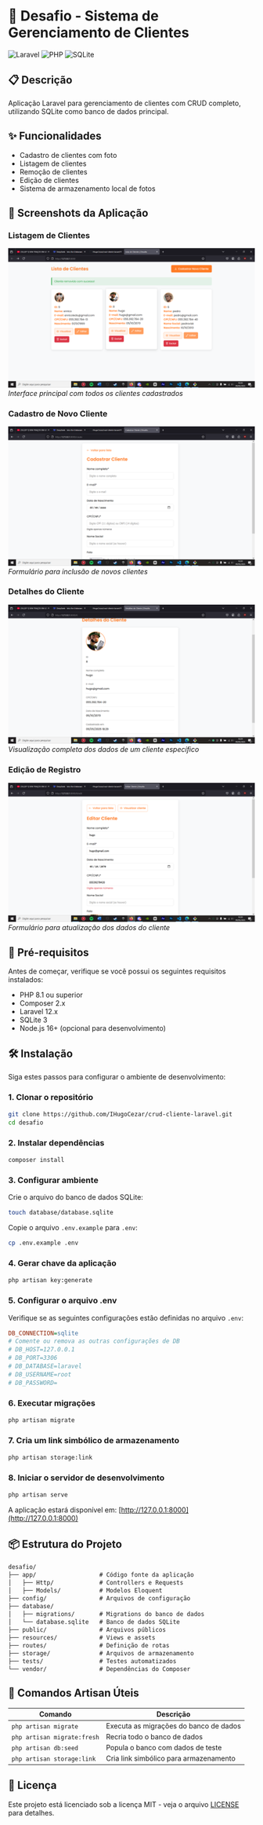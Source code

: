 # 📝 Desafio - Sistema de Gerenciamento de Clientes

![Laravel](https://img.shields.io/badge/Laravel-10.x-FF2D20?logo=laravel)
![PHP](https://img.shields.io/badge/PHP-8.1+-777BB4?logo=php)
![SQLite](https://img.shields.io/badge/SQLite-3.x-003B57?logo=sqlite)

## 📋 Descrição

Aplicação Laravel para gerenciamento de clientes com CRUD completo, utilizando SQLite como banco de dados principal.

## ✨ Funcionalidades

- Cadastro de clientes com foto
- Listagem de clientes  
- Remoção de clientes
- Edição de clientes
- Sistema de armazenamento local de fotos

## 📸 Screenshots da Aplicação

### Listagem de Clientes
![Tela de Listagem](docs/images/listagem.png)  
*Interface principal com todos os clientes cadastrados*

### Cadastro de Novo Cliente
![Tela de Cadastro](docs/images/cadastro.png)  
*Formulário para inclusão de novos clientes*

### Detalhes do Cliente
![Tela de Detalhes](docs/images/detalhes.png)  
*Visualização completa dos dados de um cliente específico*

### Edição de Registro
![Tela de Edição](docs/images/edicao.png)  
*Formulário para atualização dos dados do cliente*

## 🚀 Pré-requisitos

Antes de começar, verifique se você possui os seguintes requisitos instalados:

- PHP 8.1 ou superior
- Composer 2.x
- Laravel 12.x
- SQLite 3
- Node.js 16+ (opcional para desenvolvimento)

## 🛠️ Instalação

Siga estes passos para configurar o ambiente de desenvolvimento:

### 1. Clonar o repositório

```bash
git clone https://github.com/IHugoCezar/crud-cliente-laravel.git
cd desafio
```

### 2. Instalar dependências

```bash
composer install
```

### 3. Configurar ambiente

Crie o arquivo do banco de dados SQLite:

```bash
touch database/database.sqlite
```

Copie o arquivo `.env.example` para `.env`:

```bash
cp .env.example .env
```

### 4. Gerar chave da aplicação

```bash
php artisan key:generate
```

### 5. Configurar o arquivo .env

Verifique se as seguintes configurações estão definidas no arquivo `.env`:

```ini
DB_CONNECTION=sqlite
# Comente ou remova as outras configurações de DB
# DB_HOST=127.0.0.1
# DB_PORT=3306
# DB_DATABASE=laravel
# DB_USERNAME=root
# DB_PASSWORD=
```

### 6. Executar migrações

```bash
php artisan migrate
```
### 7. Cria um link simbólico de armazenamento

```bash
php artisan storage:link
```

### 8. Iniciar o servidor de desenvolvimento

```bash
php artisan serve
```

A aplicação estará disponível em: [http://127.0.0.1:8000](http://127.0.0.1:8000)

## 📦 Estrutura do Projeto

```
desafio/
├── app/                  # Código fonte da aplicação
│   ├── Http/             # Controllers e Requests
│   ├── Models/           # Modelos Eloquent
├── config/               # Arquivos de configuração
├── database/
│   ├── migrations/       # Migrations do banco de dados
│   └── database.sqlite   # Banco de dados SQLite
├── public/               # Arquivos públicos
├── resources/            # Views e assets
├── routes/               # Definição de rotas
├── storage/              # Arquivos de armazenamento
├── tests/                # Testes automatizados
└── vendor/               # Dependências do Composer
```

## 🔧 Comandos Artisan Úteis

| Comando | Descrição |
|---------|-----------|
| `php artisan migrate` | Executa as migrações do banco de dados |
| `php artisan migrate:fresh` | Recria todo o banco de dados |
| `php artisan db:seed` | Popula o banco com dados de teste |
| `php artisan storage:link` | Cria link simbólico para armazenamento |

## 📄 Licença

Este projeto está licenciado sob a licença MIT - veja o arquivo [LICENSE](LICENSE) para detalhes.